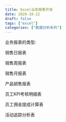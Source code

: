```yaml
---
title: Excel业务报表开发
date: 2020-10-22
draft: false
tags: ["excel"]
categories: ["数据分析系列"]
---
```


业务报表的类型:

销售日报表

销售周报表

销售月报表

产品销售报表

员工KPI考核明细表

员工佣金提成计算表

活动追踪分析表